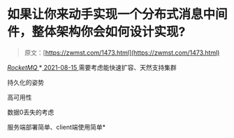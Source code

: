 <!--yml
category: 未分类
date: 0001-01-01 00:00:00
-->

# 如果让你来动手实现一个分布式消息中间件，整体架构你会如何设计实现?

> 原文：[https://zwmst.com/1473.html](https://zwmst.com/1473.html)

   [ *RocketMQ* ](https://zwmst.com/rocketmq)*[ <time datetime="2021-08-15T11:37:22+08:00"> 2021-08-15 </time> ](https://zwmst.com/1473.html)  需要考虑能快速扩容、天然支持集群

持久化的姿势

高可用性

数据0丢失的考虑

服务端部署简单、client端使用简单*